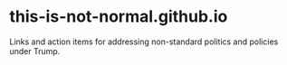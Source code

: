 # this-is-not-normal.github.io

Links and action items for addressing non-standard politics and policies under Trump.
